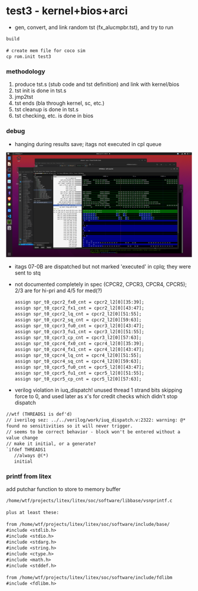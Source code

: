 # test3 - kernel+bios+arci

* gen, convert, and link random tst (fx_alucmpbr.tst), and try to run

```
build

# create mem file for coco sim
cp rom.init test3
```

### methodology

1. produce tst.s (stub code and tst definition) and link with kernel/bios
2. tst init is done in tst.s
3. jmp2tst
4. tst ends (bla through kernel, sc, etc.)
5. tst cleanup is done in tst.s
6. tst checking, etc. is done in bios




### debug

* hanging during results save; itags not executed in cpl queue

![](cpl_hang.png)

* itags 07-0B are dispatched but not marked 'executed' in cplq; they were sent to stq

* not documented completely in spec (CPCR2, CPCR3, CPCR4, CPCR5); 2/3 are for hi-pri and 4/5 for med(?)

   ```
   assign spr_t0_cpcr2_fx0_cnt = cpcr2_l2[0][35:39];
   assign spr_t0_cpcr2_fx1_cnt = cpcr2_l2[0][43:47];
   assign spr_t0_cpcr2_lq_cnt = cpcr2_l2[0][51:55];
   assign spr_t0_cpcr2_sq_cnt = cpcr2_l2[0][59:63];
   assign spr_t0_cpcr3_fu0_cnt = cpcr3_l2[0][43:47];
   assign spr_t0_cpcr3_fu1_cnt = cpcr3_l2[0][51:55];
   assign spr_t0_cpcr3_cp_cnt = cpcr3_l2[0][57:63];
   assign spr_t0_cpcr4_fx0_cnt = cpcr4_l2[0][35:39];
   assign spr_t0_cpcr4_fx1_cnt = cpcr4_l2[0][43:47];
   assign spr_t0_cpcr4_lq_cnt = cpcr4_l2[0][51:55];
   assign spr_t0_cpcr4_sq_cnt = cpcr4_l2[0][59:63];
   assign spr_t0_cpcr5_fu0_cnt = cpcr5_l2[0][43:47];
   assign spr_t0_cpcr5_fu1_cnt = cpcr5_l2[0][51:55];
   assign spr_t0_cpcr5_cp_cnt = cpcr5_l2[0][57:63];
   ```

* verilog violation in iuq_dispatch! unused thread 1 strand bits skipping force to 0, and used later as x's for credit checks which didn't stop dispatch

```
//wtf (THREADS1 is def'd)
// iverilog sez: ../../verilog/work/iuq_dispatch.v:2322: warning: @* found no sensitivities so it will never trigger.
// seems to be correct behavior - block won't be entered without a value change
// make it initial, or a generate?
`ifdef THREADS1
   //always @(*)
   initial
```


### printf from litex

add putchar function to store to memory buffer

```
/home/wtf/projects/litex/litex/soc/software/libbase/vsnprintf.c

plus at least these:

from /home/wtf/projects/litex/litex/soc/software/include/base/
#include <stdlib.h>
#include <stdio.h>
#include <stdarg.h>
#include <string.h>
#include <ctype.h>
#include <math.h>
#include <stddef.h>

from /home/wtf/projects/litex/litex/soc/software/include/fdlibm
#include <fdlibm.h>
```

